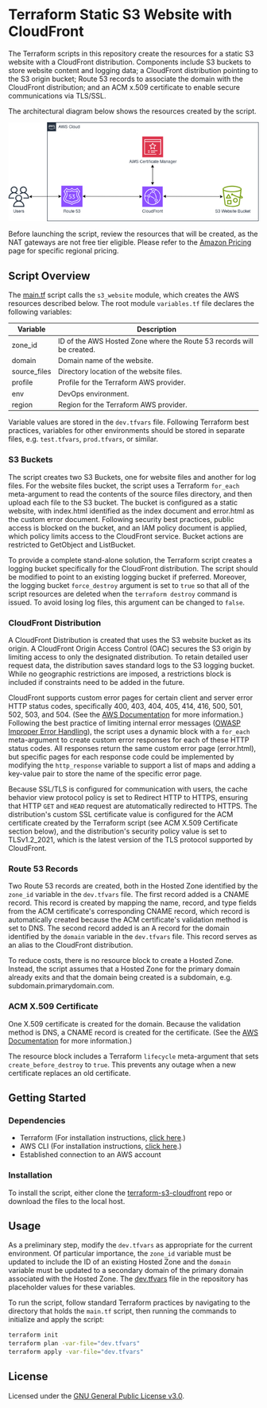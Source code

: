 # Terraform Static S3 Website with CloudFront 
The Terraform scripts in this repository create the resources for a static S3 website with a CloudFront distribution. Components include S3 buckets to store website content and logging data; a CloudFront distribution pointing to the S3 origin bucket; Route 53 records to associate the domain with the CloudFront distribution; and an ACM x.509 certificate to enable secure communications via TLS/SSL.

The architectural diagram below shows the resources created by the script.

![S3-CloudFront diagram](./img/s3-cloudfront.png)

Before launching the script, review the resources that will be created, as the NAT gateways are not free tier eligible. Please refer to the [Amazon Pricing](https://aws.amazon.com/pricing/) page for specific regional pricing.  

## Script Overview
The [main.tf](./main.tf) script calls the `s3_website` module, which creates the AWS resources described below. The root module `variables.tf` file declares the following variables:

|Variable|Description|
|--------|-----------|
|zone_id|ID of the AWS Hosted Zone where the Route 53 records will be created.|
|domain|Domain name of the website.|
|source_files|Directory location of the website files.|
|profile|Profile for the Terraform AWS provider.| 
|env|DevOps environment.|
|region|Region for the Terraform AWS provider.|

Variable values are stored in the `dev.tfvars` file. Following Terraform best practices, variables for other environments should be stored in separate files, e.g. `test.tfvars`, `prod.tfvars`, or similar.

### S3 Buckets
The script creates two S3 Buckets, one for website files and another for log files. For the website files bucket, the script uses a Terraform `for_each` meta-argument to read the contents of the source files directory, and then upload each file to the S3 bucket. The bucket is configured as a static website, with index.html identified as the index document and error.html as the custom error document. Following security best practices, public access is blocked on the bucket, and an IAM policy document is applied, which policy limits access to the CloudFront service. Bucket actions are restricted to GetObject and ListBucket.

To provide a complete stand-alone solution, the Terraform script creates a logging bucket specifically for the CloudFront distribution. The script should be modified to point to an existing logging bucket if preferred. Moreover, the logging bucket `force_destroy` argument is set to `true` so that all of the script resources are deleted when the `terraform destroy` command is issued. To avoid losing log files, this argument can be changed to `false`. 

### CloudFront Distribution
A CloudFront Distribution is created that uses the S3 website bucket as its origin. A CloudFront Origin Access Control (OAC) secures the S3 origin by limiting access to only the designated distribution. To retain detailed user request data, the distribution saves standard logs to the S3 logging bucket. While no geographic restrictions are imposed, a restrictions block is included if constraints need to be added in the future.

CloudFront supports custom error pages for certain client and server error HTTP status codes, specifically 400, 403, 404, 405, 414, 416, 500, 501, 502, 503, and 504. (See the [AWS Documentation](https://docs.aws.amazon.com/AmazonCloudFront/latest/DeveloperGuide/creating-custom-error-pages.html) for more information.) Following the best practice of limiting internal error messages ([OWASP Improper Error Handling](https://owasp.org/www-community/Improper_Error_Handling)), the script uses a dynamic block with a `for_each` meta-argument to create custom error responses for each of these HTTP status codes. All responses return the same custom error page (error.html), but specific pages for each response code could be implemented by modifying the `http_response` variable to support a list of maps and adding a key-value pair to store the name of the specific error page.

Because SSL/TLS is configured for communication with users, the cache behavior view protocol policy is set to Redirect HTTP to HTTPS, ensuring that HTTP `GET` and `HEAD` request are atutomatically redirected to HTTPS. The distribution's custom SSL certificate value is configured for the ACM certificate created by the Terraform script (see ACM X.509 Certificate section below), and the distribution's security policy value is set to TLSv1.2_2021, which is the latest version of the TLS protocol supported by CloudFront.

### Route 53 Records
Two Route 53 records are created, both in the Hosted Zone identified by the `zone_id` variable in the `dev.tfvars` file. The first record added is a CNAME record. This record is created by mapping the name, record, and type fields from the ACM certificate's corresponding CNAME record, which record is automatically created because the ACM certificate's validation method is set to DNS.
The second record added is an A record for the domain identified by the `domain` variable in the `dev.tfvars` file. This record serves as an alias to the CloudFront distribution.

To reduce costs, there is no resource block to create a Hosted Zone. Instead, the script assumes that a Hosted Zone for the primary domain already exits and that the domain being created is a subdomain, e.g. subdomain.primarydomain.com. 

### ACM X.509 Certificate
One X.509 certificate is created for the domain. Because the validation method is DNS, a CNAME record is created for the certificate. (See the [AWS Documentation](https://docs.aws.amazon.com/acm/latest/userguide/dns-validation.html) for more information.)

The resource block includes a Terraform `lifecycle` meta-argument that sets `create_before_destroy` to `true`. This prevents any outage when a new certificate replaces an old certificate.

## Getting Started

### Dependencies

+ Terraform (For installation instructions, [click here](https://developer.hashicorp.com/terraform/tutorials/aws-get-started/install-cli).)
+ AWS CLI (For installation instructions, [click here](https://docs.aws.amazon.com/cli/latest/userguide/getting-started-install.html).)
+ Established connection to an AWS account

### Installation
To install the script, either clone the [terraform-s3-cloudfront](.) repo or download the files to the local host. 

## Usage
As a preliminary step, modify the `dev.tfvars` as appropriate for the current environment. Of particular importance, the `zone_id` variable must be updated to include the ID of an existing Hosted Zone and the `domain` variable must be updated to a secondary domain of the primary domain associated with the Hosted Zone. The [dev.tfvars](./dev.tfvars) file in the repository has placeholder values for these variables.

To run the script, follow standard Terraform practices by navigating to the directory that holds the `main.tf` script, then running the commands to initialize and apply the script:

```bash
terraform init
terraform plan -var-file="dev.tfvars"
terraform apply -var-file="dev.tfvars"
```

## License
Licensed under the [GNU General Public License v3.0](./LICENSE).
